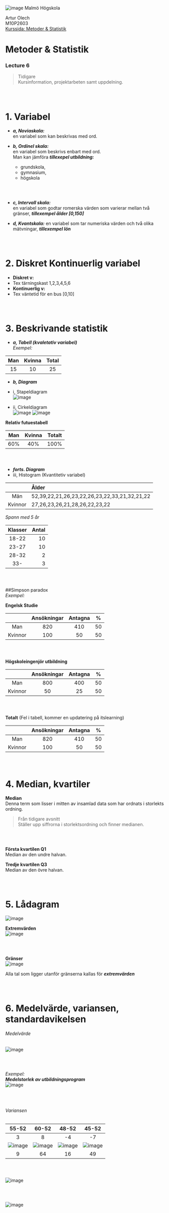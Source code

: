 ![image](https://pbs.twimg.com/profile_images/624172340/mah-logo-twitter_normal.png "Malmö Högskola") Malmö Högskola


Artur Olech <br>
M10P2603 <br>
[Kurssida: Metoder & Statistik](http://edu.mah.se/DA237A "Metoder för mätning av användbarhet i informationssystem")
# Metoder & Statistik
### Lecture 6
> Tidigare  
Kursinformation, projektarbeten samt uppdelning.

### <br>


# 1. Variabel
*  ***a, Noviaskala:***  
en variabel som kan beskrivas med ord.

* ***b, Ordinel skala:***  
en variabel som beskrivs enbart med ord.  
Man kan jämföra ***tillexepel utbildning:***  
  * grundskola,
  * gymnasium,
  * högskola


### <br>


* ***c, Intervall skala:***  
en variabel som godtar romerska värden som varierar mellan två gränser, ***tillexempel ålder [0,150]***

* ***d, Kvantskala:***
en variabel som tar numeriska värden och två olika mätvningar, ***tillexempel lön***


### <br>


# 2. Diskret Kontinuerlig variabel
  * **Diskret v:**
   * Tex tärningskast 1,2,3,4,5,6
  * **Kontinuerlig v:**
   * Tex väntetid för en bus [0,10]


### <br>


# 3. Beskrivande statistik
* ***a, Tabell (kvaletativ variabel)***  
_Exempel:_

| Man | Kvinna | Total |
|:-:|:-:| :-:|
|15|10|25|

* ***b, Diagram***
 * i, Stapeldiagram  
 ![image](http://web.anglia.ac.uk/numbers/common_folder/graphics/fig2_bar_chart.jpg "stapeldiagram")

 * ii, Cirkeldiagram  
 ![image](https://gr-wordpress.s3.amazonaws.com/2013/10/pie-chart.png "Cirkeldiagram")
 ![image](https://raw.githubusercontent.com/CommanderAlchemy/Metoder-Statistik/master/Lectures/Lecture6_images/Cirkeldiagram_m%C3%A4n.png)


**Relativ futuestabell**

|Man | Kvinna | Totalt |
|:-:|:-:|:-:|
|60%|40%|100%


#### <br>


* ***forts. Diagram***
 * iii, Histogram (Kvantitetiv variabel)

||Ålder|
|:-:|:-|
|Män|52,39,22,21,26,23,22,26,23,22,33,21,32,21,22|
|Kvinnor|27,26,23,26,21,28,26,22,23,22|

_Spann med 5 år_

|Klasser|Antal|
|:-:|-:|
|18-22|10|
|23-27|10|
|28-32|2|
|33-|3|


### <br>


##Simpson paradox  
_Exempel:_

**Engelsk Studie**

||Ansökningar|Antagna|%|
|:-:|:-:|:-:|:-:|
|Man|820|410|50|
|Kvinnor|100|50|50|

### <br>


**Högskoleingenjör utbildning**

||Ansökningar|Antagna|%|
|:-:|:-:|:-:|:-:|
|Man|800|400|50|
|Kvinnor|50|25|50|

### <br>


**Totalt** (Fel i tabell, kommer en updatering på itslearning)

||Ansökningar|Antagna|%|
|:-:|:-:|:-:|:-:|
|Man|820|410|50|
|Kvinnor|100|50|50|

### <br>


# 4. Median, kvartiler
**Median**  
Denna term som lisser i mitten av insamlad data som har ordnats i storlekts ordning.

> Från tidigare avsnitt  
> Ställer upp siffrorna i storlektsordning och finner medianen.

### <br>


**Första kvartilen Q1**  
Median av den undre halvan.

**Tredje kvartilen Q3**  
Median av den övre halvan.

### <br>


# 5. Lådagram
![image](http://www.webbmatte.se/bilder/4_6_3_tod.jpg "lådagram")

**Extremvärden**  
![image](https://raw.githubusercontent.com/CommanderAlchemy/Metoder-Statistik/master/Lectures/Lecture6_images/Extremv%C3%A4rden.png "Extremvärden")


### <br>


**Gränser**  
![image](https://raw.githubusercontent.com/CommanderAlchemy/Metoder-Statistik/master/Lectures/Lecture6_images/Gr%C3%A4nser.png "Gränser")

Alla tal som ligger utanför gränserna kallas för ***extremvärden***


### <br>


# 6. Medelvärde, variansen, standardavikelsen
###### Medelvärde
![image](https://raw.githubusercontent.com/CommanderAlchemy/Metoder-Statistik/master/Lectures/Lecture6_images/Medelv%C3%A4rde.png "Medelvärde")


### <br>


_Exempel:_  
***Medelstorlek av utbildningsprogram***  
![image](https://raw.githubusercontent.com/CommanderAlchemy/Metoder-Statistik/master/Lectures/Lecture6_images/Medelv%C3%A4rde_0.png "Medelvärde ur exempel")


### <br>


###### Variansen
|55-52|60-52|48-52|45-52|
|:-:|:-:|:-:|:-:|
|3|8|-4|-7|
|![image](https://raw.githubusercontent.com/CommanderAlchemy/Metoder-Statistik/master/Lectures/Lecture6_images/sqrt_55-52.png)|![image](https://raw.githubusercontent.com/CommanderAlchemy/Metoder-Statistik/master/Lectures/Lecture6_images/sqrt_60-52.png)|![image](https://raw.githubusercontent.com/CommanderAlchemy/Metoder-Statistik/master/Lectures/Lecture6_images/sqrt_48-52.png)|![image](https://raw.githubusercontent.com/CommanderAlchemy/Metoder-Statistik/master/Lectures/Lecture6_images/sqrt_45-52.png)|
|9|64|16|49|


### <br>


![image](https://raw.githubusercontent.com/CommanderAlchemy/Metoder-Statistik/master/Lectures/Lecture6_images/Variansen.png)


### <br>


![image](https://raw.githubusercontent.com/CommanderAlchemy/Metoder-Statistik/master/Lectures/Lecture6_images/Avikelser.png)
